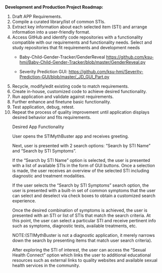 <b>Development and Production Project Roadmap:</b>

<ol>
 <li>Draft APP Requirements.</li>

  <li>Compile a curated library/list of common STIs.</li> 

<li>Extract key information about each selected item (STI) and arrange information into a user-friendly format.</li>

<li>Access GitHub and identify code repositories with a functionality compatible with our requirements and functionality needs. Select and study repositories that fit requirements and development needs</li> 
  
* Baby-Child-Gender-Tracker/GenderReveal https://github.com/ksu-hmi/Baby-Child-Gender-Tracker/blob/master/GenderReveal.py </li>

* Severity Prediction GUI: https://github.com/ksu-hmi/Severity-Prediction-GUI/blob/master/_JD_GUI_Part.py 

<li>Recycle, modify/edit existing code to match requirements.</li>

<li>Create in-house, customized code to achieve desired functionality.</li>

<li>Run application and validate against requirements.</li>

<li>Further enhance and finetune basic functionality.</li> 

<li>Test application, debug, retest.</li>

<li>Repeat the process of quality improvement until application displays desired behavior and fits requirements.</li>

 





Desired App Functionality 

User opens the STIMythBuster app and receives greeting. 

Next, user is presented with 2 search options: “Search by STI Name” and “Search by STI Symptoms”. 

If the “Search by STI Name” option is selected, the user is presented with a list of available STIs in the form of GUI buttons. Once a selection is made, the user receives an overview of the selected STI including diagnostic and treatment modalities. 

If the user selects the “Search by STI Symptoms” search option, the user is presented with a built-in set of common symptoms that the user can select and deselect via check boxes to obtain a customized search experience. 

Once the desired combination of symptoms is achieved, the user is presented with an STI or list of STIs that match the search criteria. At this point, the user can select a particular STI and receive pertinent info such as symptoms, diagnostic tests, available treatments, etc.  

NOTE:(STIMythBuster is not a diagnostic application, it merely narrows down the search by presenting items that match user search criteria). 

After exploring the STI of interest, the user can access the “Sexual Health Connect” option which links the user to additional educational resources such as external links to quality websites and available sexual health services in the community. 

 

 

 
